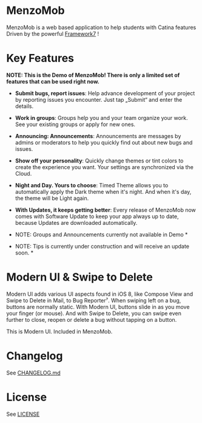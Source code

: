 MenzoMob
=============
MenzoMob is a web based application to help students with Catina features
Driven by the powerful [Framework7](http://github.com/nolimits4web/Framework7) !

Key Features
============
**NOTE: This is the Demo of MenzoMob! There is only a limited set of features that can be used right now.**

* **Submit bugs, report issues**: Help advance development of your project by reporting issues you encounter. Just tap „Submit“ and enter the details.
* **Work in groups**: Groups help you and your team organize your work. See your existing groups or apply for new ones.
* **Announcing: Announcements**: Announcements are messages by admins or moderators to help you quickly find out about new bugs and issues.
* **Show off your personality**: Quickly change themes or tint colors to create the experience you want. Your settings are synchronized via the Cloud.
* **Night and Day. Yours to choose**: Timed Theme allows you to automatically apply the Dark theme when it's night. And when it's day, the theme will be Light again.
* **With Updates, it keeps getting better**: Every release of MenzoMob now comes with Software Update to keep your app always up to date, because Updates are downloaded automatically.

* NOTE: Groups and Announcements currently not available in Demo *
* NOTE: Tips is currently under construction and will receive an update soon. *

Modern UI & Swipe to Delete
===========================
Modern UI adds various UI aspects found in iOS 8, like Compose View and Swipe to Delete in Mail, to Bug Reporter⁷. When swiping left on a bug, buttons are normally static. With Modern UI, buttons slide in as you move your finger (or mouse). And with Swipe to Delete, you can swipe even further to close, reopen or delete a bug without tapping on a button.

This is Modern UI. Included in MenzoMob.


Changelog
=========
See [CHANGELOG.md](https://github.com/m0k1/MenzoMob/blob/master/CHANGELOG.md)

License
=======
See [LICENSE](https://github.com/m0k1/MenzoMob/blob/master/LICENSE)
